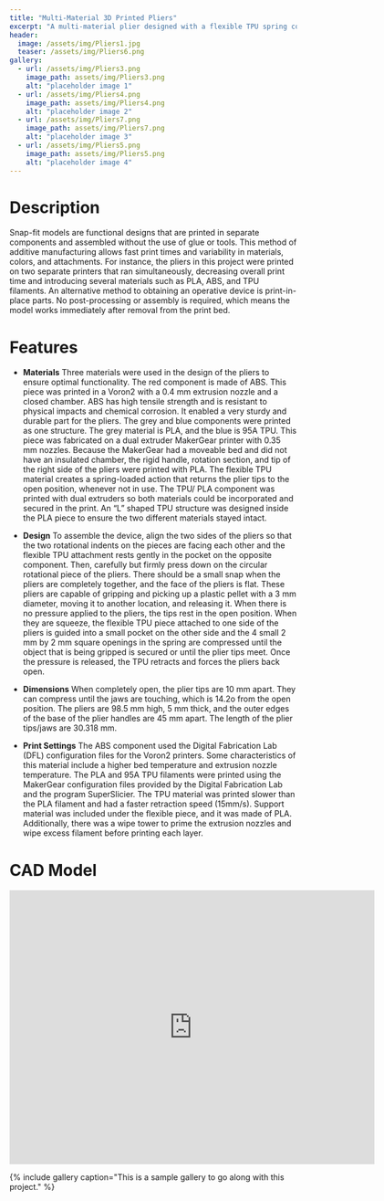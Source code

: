 ```yaml
---
title: "Multi-Material 3D Printed Pliers"
excerpt: "A multi-material plier designed with a flexible TPU spring component and rigid body. These pliers are capable of handling 3 mm diameter plastic pellets."
header:
  image: /assets/img/Pliers1.jpg
  teaser: /assets/img/Pliers6.png
gallery:
  - url: /assets/img/Pliers3.png
    image_path: assets/img/Pliers3.png
    alt: "placeholder image 1"
  - url: /assets/img/Pliers4.png
    image_path: assets/img/Pliers4.png
    alt: "placeholder image 2"
  - url: /assets/img/Pliers7.png
    image_path: assets/img/Pliers7.png
    alt: "placeholder image 3"
  - url: /assets/img/Pliers5.png
    image_path: assets/img/Pliers5.png
    alt: "placeholder image 4"
---
```


# Description
Snap-fit models are functional designs that are printed in separate components and assembled without the use of glue or tools. This method of additive manufacturing allows fast print times and variability in materials, colors, and attachments. For instance, the pliers in this project were printed on two separate printers that ran simultaneously, decreasing overall print time and introducing several materials such as PLA, ABS, and TPU filaments. An alternative method to obtaining an operative device is print-in-place parts. No post-processing or assembly is required, which means the model works immediately after removal from the print bed.

# Features
* **Materials** Three materials were used in the design of the pliers to ensure optimal functionality. The red component is made of ABS. This piece was printed in a Voron2 with a 0.4 mm extrusion nozzle and a closed chamber. ABS has high tensile strength and is resistant to physical impacts and chemical corrosion. It enabled a very sturdy and durable part for the pliers. The grey and blue components were printed as one structure. The grey material is PLA, and the blue is 95A TPU. This piece was fabricated on a dual extruder MakerGear printer with 0.35 mm nozzles. Because the MakerGear had a moveable bed and did not have an insulated chamber, the rigid handle, rotation section, and tip of the right side of the pliers were printed with PLA. The flexible TPU material creates a spring-loaded action that returns the plier tips to the open position, whenever not in use. The TPU/ PLA component was printed with dual extruders so both materials could be incorporated and secured in the print. An “L” shaped TPU structure was designed inside the PLA piece to ensure the two different materials stayed intact. 

* **Design** To assemble the device, align the two sides of the pliers so that the two rotational indents on the pieces are facing each other and the flexible TPU attachment rests gently in the pocket on the opposite component. Then, carefully but firmly press down on the circular rotational piece of the pliers. There should be a small snap when the pliers are completely together, and the face of the pliers is flat. These pliers are capable of gripping and picking up a plastic pellet with a 3 mm diameter, moving it to another location, and releasing it. When there is no pressure applied to the pliers, the tips rest in the open position. When they are squeeze, the flexible TPU piece attached to one side of the pliers is guided into a small pocket on the other side and the 4 small 2 mm by 2 mm square openings in the spring are compressed until the object that is being gripped is secured or until the plier tips meet. Once the pressure is released, the TPU retracts and forces the pliers back open. 

* **Dimensions** When completely open, the plier tips are 10 mm apart. They can compress until the jaws are touching, which is 14.2o from the open position. The pliers are 98.5 mm high, 5 mm thick, and the outer edges of the base of the plier handles are 45 mm apart. The length of the plier tips/jaws are 30.318 mm. 

* **Print Settings** The ABS component used the Digital Fabrication Lab (DFL) configuration files for the Voron2 printers. Some characteristics of this material include a higher bed temperature and extrusion nozzle temperature. The PLA and 95A TPU filaments were printed using the MakerGear configuration files provided by the Digital Fabrication Lab and the program SuperSlicier. The TPU material was printed slower than the PLA filament and had a faster retraction speed (15mm/s). Support material was included under the flexible piece, and it was made of PLA. Additionally, there was a wipe tower to prime the extrusion nozzles and wipe excess filament before printing each layer. 

# CAD Model
<iframe src="https://a360.co/3IWAatx" width="640" height="480" allowfullscreen="true" webkitallowfullscreen="true" mozallowfullscreen="true"  frameborder="0"></iframe>

{% include gallery caption="This is a sample gallery to go along with this project." %}

